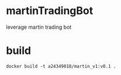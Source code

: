 # martinTradingBot
leverage martin trading bot

# build
`docker build -t a24349010/martin_v1:v0.1 .`
